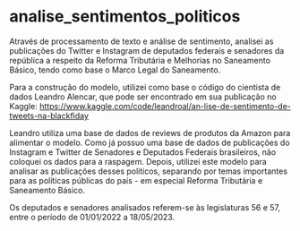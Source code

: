 # analise_sentimentos_politicos
Através de processamento de texto e análise de sentimento, analisei as publicações do Twitter e Instagram de deputados federais e senadores da república a respeito da Reforma Tributária e Melhorias no Saneamento Básico, tendo como base o Marco Legal do Saneamento.


Para a construção do modelo, utilizei como base o código do cientista de dados Leandro Alencar, que pode ser encontrado em sua publicação no Kaggle: https://www.kaggle.com/code/leandroal/an-lise-de-sentimento-de-tweets-na-blackfiday

Leandro utiliza uma base de dados de reviews de produtos da Amazon para alimentar o modelo. Como já possuo uma base de dados de publicações do Instagram e Twitter de Senadores e Deputados Federais brasileiros, não coloquei os dados para a raspagem. Depois, utilizei este modelo para analisar as publicações desses políticos, separando por temas importantes para as políticas públicas do país - em especial Reforma Tributária e Saneamento Básico. 

Os deputados e senadores analisados referem-se às legislaturas 56 e 57, entre o período de 01/01/2022 a 18/05/2023.  
